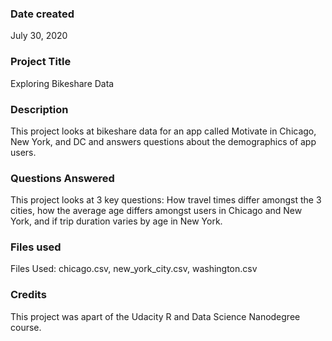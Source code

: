 ### Date created
July 30, 2020

### Project Title
Exploring Bikeshare Data

### Description
This project looks at bikeshare data for an app called Motivate in Chicago, New York, and DC and answers questions about the demographics of app users.

### Questions Answered
This project looks at 3 key questions: How travel times differ amongst the 3 cities, how the average age differs amongst users in Chicago and New York, and if trip duration varies by age in New York.

### Files used
Files Used: chicago.csv, new_york_city.csv, washington.csv

### Credits
This project was apart of the Udacity R and Data Science Nanodegree course.
